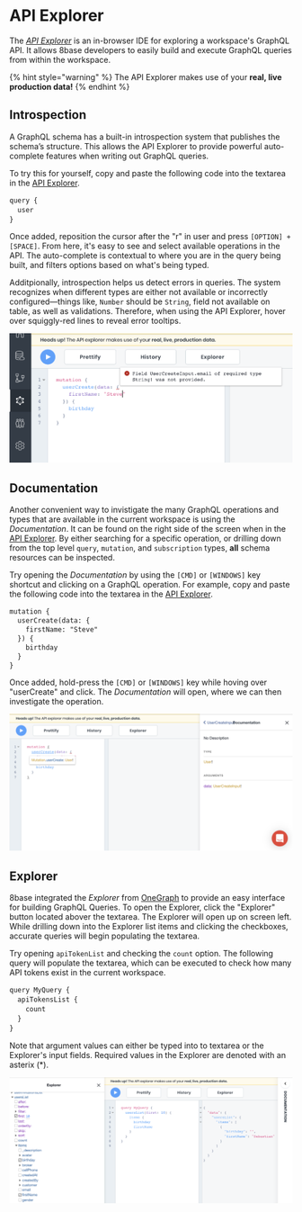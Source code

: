 # API Explorer
The [*API Explorer*](https://app.8base.com/api-explorer) is an in-browser IDE for exploring a workspace's GraphQL API. It allows 8base developers to easily build and execute GraphQL queries from within the workspace.

{% hint style="warning" %}
The API Explorer makes use of your **real, live production data!**
{% endhint %}

## Introspection
A GraphQL schema has a built-in introspection system that publishes the schema’s structure. This allows the API Explorer to provide powerful auto-complete features when writing out GraphQL queries. 

To try this for yourself, copy and paste the following code into the textarea in the [API Explorer](https://app.8base.com/api-explorer). 

```javascript
query {
  user
}
```

Once added, reposition the cursor after the "r" in user and press `[OPTION] + [SPACE]`. From here, it's easy to see and select available operations in the API. The auto-complete is contextual to where you are in the query being built, and filters options based on what's being typed.

Additpionally, introspection helps us detect errors in queries. The system recognizes when different types are either not available or incorrectly configured—things like, `Number` should be `String`, field not available on table, as well as validations. Therefore, when using the API Explorer, hover over squiggly-red lines to reveal error tooltips.

![Tooltip showing error in API Explorer](../../.gitbook/assets/api-explorer-tooltip-error.png)

## Documentation
Another convenient way to invistigate the many GraphQL operations and types that are available in the current workspace is using the *Documentation*. It can be found on the right side of the screen when in the [API Explorer](https://app.8base.com/api-explorer). By either searching for a specific operation, or drilling down from the top level `query`, `mutation`, and `subscription` types, **all** schema resources can be inspected.

Try opening the *Documentation* by using the `[CMD]` or `[WINDOWS]` key shortcut and clicking on a GraphQL operation. For example, copy and paste the following code into the textarea in the [API Explorer](https://app.8base.com/api-explorer). 

```
mutation {
  userCreate(data: {
    firstName: "Steve"
  }) {
    birthday
  }
}
```

Once added, hold-press the `[CMD]` or `[WINDOWS]` key while hoving over "userCreate" and click. The *Documentation* will open, where we can then investigate the operation.

![Opening the documentation using keyboard shortcut](../../.gitbook/assets/documentation-explorer-open-shortcut.png)

## Explorer
8base integrated the *Explorer* from [OneGraph](https://www.onegraph.com/) to provide an easy interface for building GraphQL Queries. To open the Explorer, click the "Explorer" button located abover the textarea. The Explorer will open up on screen left. While drilling down into the Explorer list items and clicking the checkboxes, accurate queries will begin populating the textarea.

Try opening `apiTokenList` and checking the `count` option. The following query will populate the textarea, which can be executed to check how many API tokens exist in the current workspace.

```javascript
query MyQuery {
  apiTokensList {
    count
  }
}
```

Note that argument values can either be typed into to textarea or the Explorer's input fields. Required values in the Explorer are denoted with an asterix (*).

![Opening the documentation using keyboard shortcut](../../.gitbook/assets/one-graph-explorer.png)
